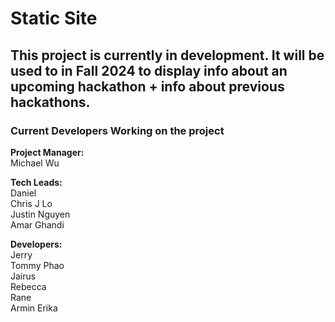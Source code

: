 # Static Site
## This project is currently in development. It will be used to in Fall 2024 to display info about an upcoming hackathon + info about previous hackathons.
### Current Developers Working on the project

**Project Manager:**  
Michael Wu 

**Tech Leads:**  
Daniel  
Chris J Lo  
Justin Nguyen  
Amar Ghandi  

**Developers:**  
Jerry  
Tommy Phao   
Jairus  
Rebecca  
Rane  
Armin Erika  

